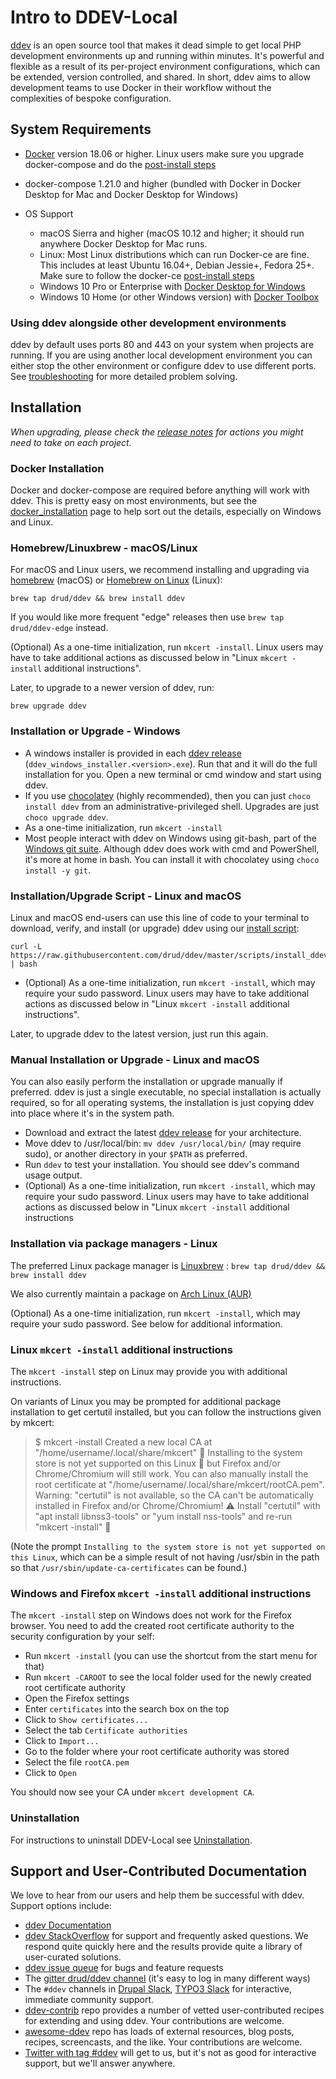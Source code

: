 # Intro to DDEV-Local

[ddev](https://github.com/drud/ddev) is an open source tool that makes it dead simple to get local PHP development environments up and running within minutes. It's powerful and flexible as a result of its per-project environment configurations, which can be extended, version controlled, and shared. In short, ddev aims to allow development teams to use Docker in their workflow without the complexities of bespoke configuration.

## System Requirements

* [Docker](https://www.docker.com/community-edition) version 18.06 or higher. Linux users make sure you upgrade docker-compose and do the [post-install steps](https://docs.docker.com/install/linux/linux-postinstall/#manage-docker-as-a-non-root-user)

* docker-compose 1.21.0 and higher (bundled with Docker in Docker Desktop for Mac and Docker Desktop for Windows)
* OS Support
    * macOS Sierra and higher (macOS 10.12 and higher; it should run anywhere Docker Desktop for Mac runs.
    * Linux: Most Linux distributions which can run Docker-ce are fine. This includes at least Ubuntu 16.04+, Debian Jessie+, Fedora 25+. Make sure to follow the docker-ce [post-install steps](https://docs.docker.com/install/linux/linux-postinstall/#manage-docker-as-a-non-root-user)
    * Windows 10 Pro or Enterprise with [Docker Desktop for Windows](https://docs.docker.com/docker-for-windows/install/)
    * Windows 10 Home (or other Windows version) with [Docker Toolbox](https://docs.docker.com/toolbox/toolbox_install_windows/)

### Using ddev alongside other development environments

ddev by default uses ports 80 and 443 on your system when projects are running. If you are using another local development environment you can either stop the other environment or configure ddev to use different ports. See [troubleshooting](users/troubleshooting.md#unable-listen) for more detailed problem solving.

## Installation

_When upgrading, please check the [release notes](https://github.com/drud/ddev/releases) for actions you might need to take on each project._

### Docker Installation

Docker and docker-compose are required before anything will work with ddev. This is pretty easy on most environments, but see the [docker_installation](users/docker_installation.md) page to help sort out the details, especially on Windows and Linux.

### Homebrew/Linuxbrew - macOS/Linux

For macOS and Linux users, we recommend installing and upgrading via [homebrew](https://brew.sh/) (macOS) or [Homebrew on Linux](https://docs.brew.sh/Homebrew-on-Linux) (Linux):

```
brew tap drud/ddev && brew install ddev
```

If you would like more frequent "edge" releases then use `brew tap drud/ddev-edge` instead.

(Optional) As a one-time initialization, run `mkcert -install`. Linux users may have to take additional actions as discussed below in "Linux `mkcert -install` additional instructions".

Later, to upgrade to a newer version of ddev, run:

```
brew upgrade ddev
```

### Installation or Upgrade - Windows

* A windows installer is provided in each [ddev release](https://github.com/drud/ddev/releases) (`ddev_windows_installer.<version>.exe`). Run that and it will do the full installation for you.  Open a new terminal or cmd window and start using ddev.
* If you use [chocolatey](https://chocolatey.org/) (highly recommended), then you can just `choco install ddev` from an administrative-privileged shell. Upgrades are just `choco upgrade ddev`.
* As a one-time initialization, run `mkcert -install`
* Most people interact with ddev on Windows using git-bash, part of the [Windows git suite](https://git-scm.com/download/win). Although ddev does work with cmd and PowerShell, it's more at home in bash. You can install it with chocolatey using `choco install -y git`.

### Installation/Upgrade Script - Linux and macOS

Linux and macOS end-users can use this line of code to your terminal to download, verify, and install (or upgrade) ddev using our [install script](https://github.com/drud/ddev/blob/master/scripts/install_ddev.sh):

```
curl -L https://raw.githubusercontent.com/drud/ddev/master/scripts/install_ddev.sh | bash
```

* (Optional) As a one-time initialization, run `mkcert -install`, which may require your sudo password. Linux users may have to take additional actions as discussed below in "Linux `mkcert -install` additional instructions".

Later, to upgrade ddev to the latest version, just run this again.

### Manual Installation or Upgrade - Linux and macOS

You can also easily perform the installation or upgrade manually if preferred. ddev is just a single executable, no special installation is actually required, so for all operating systems, the installation is just copying ddev into place where it's in the system path.

* Download and extract the latest [ddev release](https://github.com/drud/ddev/releases) for your architecture.
* Move ddev to /usr/local/bin: `mv ddev /usr/local/bin/` (may require sudo), or another directory in your `$PATH` as preferred.
* Run `ddev` to test your installation. You should see ddev's command usage output.
* (Optional) As a one-time initialization, run `mkcert -install`, which may require your sudo password. Linux users may have to take additional actions as discussed below in "Linux `mkcert -install` additional instructions

### Installation via package managers - Linux

The preferred Linux package manager is [Linuxbrew](http://linuxbrew.sh/) : `brew tap drud/ddev && brew install ddev`

We also currently maintain a package on [Arch Linux (AUR)](https://aur.archlinux.org/packages/ddev-bin/)

(Optional) As a one-time initialization, run `mkcert -install`, which may require your sudo password. See below for additional information.

### Linux `mkcert -install` additional instructions

The `mkcert -install` step on Linux may provide you with additional instructions.

On variants of Linux you may be prompted for additional package installation to get certutil installed, but you can follow the instructions given by mkcert:

  > $ mkcert -install
  > Created a new local CA at "/home/username/.local/share/mkcert" 
  > Installing to the system store is not yet supported on this Linux  but Firefox and/or Chrome/Chromium will still work.
  > You can also manually install the root certificate at "/home/username/.local/share/mkcert/rootCA.pem".
  > Warning: "certutil" is not available, so the CA can't be automatically installed in Firefox and/or Chrome/Chromium! ⚠️
  > Install "certutil" with "apt install libnss3-tools" or "yum install nss-tools" and re-run "mkcert -install" 
  
  (Note the prompt `Installing to the system store is not yet supported on this Linux`, which can be a simple result of not having /usr/sbin in the path so that `/usr/sbin/update-ca-certificates` can be found.)

### Windows and Firefox `mkcert -install` additional instructions

The `mkcert -install` step on Windows does not work for the Firefox browser.
You need to add the created root certificate authority to the security
configuration by your self:

* Run `mkcert -install` (you can use the shortcut from the start menu for that)
* Run `mkcert -CAROOT` to see the local folder used for the newly created root
  certificate authority
* Open the Firefox settings
* Enter `certificates` into the search box on the top
* Click to `Show certificates...`
* Select the tab `Certificate authorities`
* Click to `Import...`
* Go to the folder where your root certificate authority was stored
* Select the file `rootCA.pem`
* Click to `Open`

You should now see your CA under `mkcert development CA`.

### Uninstallation

For instructions to uninstall DDEV-Local see [Uninstallation](users/uninstall.md).

<a name="support"></a>

## Support and User-Contributed Documentation

We love to hear from our users and help them be successful with ddev. Support options include:

* [ddev Documentation](users/faq.md)
* [ddev StackOverflow](https://stackoverflow.com/questions/tagged/ddev) for support and frequently asked questions. We respond quite quickly here and the results provide quite a library of user-curated solutions.
* [ddev issue queue](https://github.com/drud/ddev/issues) for bugs and feature requests
* The [gitter drud/ddev channel](https://gitter.im/drud/ddev) (it's easy to log in many different ways)
* The `#ddev` channels in [Drupal Slack](https://www.drupal.org/slack), [TYPO3 Slack](https://my.typo3.org/index.php?id=35) for interactive, immediate community support.
* [ddev-contrib](https://github.com/drud/ddev-contrib) repo provides a number of vetted user-contributed recipes for extending and using ddev. Your contributions are welcome.
* [awesome-ddev](https://github.com/drud/awesome-ddev) repo has loads of external resources, blog posts, recipes, screencasts, and the like. Your contributions are welcome.
* [Twitter with tag #ddev](https://twitter.com/search?q=%23ddev&src=typd&f=live) will get to us, but it's not as good for interactive support, but we'll answer anywhere.
